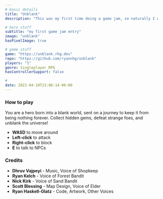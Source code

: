 ```yaml
---
# basic details
title: "Unblank"
description: "This was my first time doing a game jam, so naturally I was in wayyy over my head."

# hero stuff
subtitle: "my first game jam entry"
image: "unblank"
hasPixelImage: true

# game stuff
game: "https://unblank.rhg.dev"
repo: "https://github.com/ryannhg/unblank"
players: "1"
genre: Singleplayer RPG
hasControllerSupport: false

# 
date: 2021-04-10T23:06:14-06:00
---
```


### How to play

You are a hero born into a blank world, sent on a journey to keep it from being nothing forever. Collect hidden gems, defeat strange foes, and unblank the universe!

- __WASD__ to move around
- __Left-click__ to attack
- __Right-click__ to block
- __E__ to talk to NPCs

### Credits

- __Dhruv Vajpeyi__ - Music, Voice of Shopkeep
- __Ryan Kelch__ - Voice of Forest Bandit
- __Nick Kirk__ - Voice of Sand Bandit
- __Scott Blessing__ - Map Design, Voice of Elder
- __Ryan Haskell-Glatz__ - Code, Artwork, Other Voices